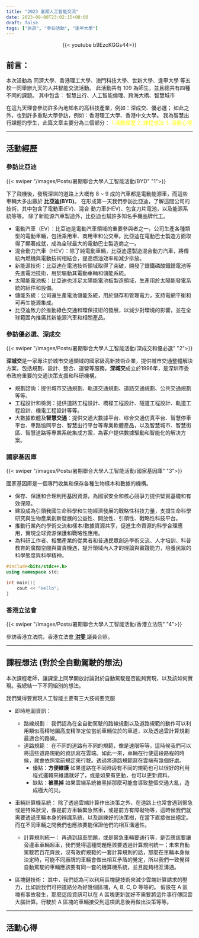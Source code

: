 ```yaml
---
title: "2023 暑期人工智能交流"
date: 2023-08-08T23:02:15+08:00
draft: false
tags: ["旅遊", "參訪活動", "逢甲大學"]
---
```


<center> 

{{< youtube b9EzcKGGs44>}}

</center>


## 前言：

本次活動為 同濟大學、香港理工大學、澳門科技大學、世新大學、逢甲大學 等五校一同舉辦九天的人共智能交流活動。
此活動共有 109 為師生，並且總共有四種不同的課題。
其中包含： <span class="light">智慧出行、人工智能倫理、跨海大橋、智慧城市</span>



在這九天理會參訪許多內地知名的高科技產業，例如：深成交、優必選；
如此之外，也到許多重點大學參訪，例如：香港理工大學、香港中文大學。
我為智慧出行課題的學生，此篇文章主要分為三個部分：
<font color="yellow">1.活動經歷 2. 課程想法 3. 活動心得</font>

---

## 活動經歷

### <span class="info">參訪比亞迪</span>

{{< swiper "/images/Posts/暑期聯合大學人工智能活動/BYD" "1">}}

下了飛機後，發現深圳的道路上大概有 8 ~ 9 成的汽車都是電動能源車，而這些車輛大多出廠於 **比亞迪(BYD)**。
在形成第一天我們參訪比亞迪，了解這間公司的技術，其中包含了電動車(EV)、混合  動力車(HEV)、包含刀片電池，以及能源系統等等。
除了新能源汽車製造外，比亞迪也幫許多知名手機品牌代工。

- 電動汽車（EV）：比亞迪是電動汽車領域的重要參與者之一。公司生產各種類型的電動車輛，包括乘用車、商用車和公交車。比亞迪在電動巴士製造方面取得了顯著成就，成為全球最大的電動巴士製造商之一。
- 混合動力汽車（HEV）：除了純電動車輛，比亞迪還製造混合動力汽車，將傳統內燃機與電動技術相結合，提高燃油效率和減少排放。
- 新能源技術：比亞迪在電池技術領域取得了突破，開發了鋰鐵磷酸鐵鋰電池等先進電池技術，用於驅動其電動車輛和儲能系統。
- 太陽能電池板：比亞迪也涉足太陽能電池板製造領域，生產用於太陽能發電系統的組件和設備。
- 儲能系統：公司還生產電池儲能系統，用於儲存和管理電力，支持電網平衡和可再生能源集成。
- 比亞迪致力於推動綠色交通和環保技術的發展，以減少對環境的影響，並在全球範圍內推廣其新能源汽車和相關產品。

### <span class="info">參訪優必選、深成交</span>

{{< swiper "/images/Posts/暑期聯合大學人工智能活動/深成交和優必選" "2">}}

**深城交**是一家專注於城市交通領域的國家級高新技術企業，提供城市交通整體解決方案，包括規劃、設計、整合、運營等服務。**深城交**成立於1996年，是深圳市委市政府重要的交通決策支援和科研機構。

- 規劃諮詢：提供城市交通規劃、軌道交通規劃、道路交通規劃、公共交通規劃等等。
- 工程設計和檢測：提供道路工程設計、橋樑工程設計、隧道工程設計、軌道工程設計、機電工程設計等等。
- 大數據軟體及**智慧交通**：提供交通大數據平台、综合交通仿真平台、智慧停車平台、車路協同平台、智慧出行平台等專業軟體產品，以及智慧城市、智慧街區、智慧道路等專業系统集成方案，為客户提供數據驅動和智能化的解决方案。

### <span class="info">國家基因庫</span>

{{< swiper "/images/Posts/暑期聯合大學人工智能活動/國家基因庫" "3">}}

國家基因庫是一個專門收集和保存各種生物樣本和數據的機構。

- 保存、保護和合理利用基因資源，為國家安全和核心競爭力提供堅實基礎和有效保障。
- 建設成為引領我國生命科學和生物經濟發展的戰略性科技力量，支撐生命科學研究與生物產業創新發展的公益性、開放性、引領性、戰略性科技平台。
- 推動行業內的學術交流和樣本/數據資源共享，促進生命資源的科學合理應用，實現全球資源保護和戰略性應用。
- 為科研工作者、相關產業的從業者和普通民眾創造學術交流、人才培訓、科普教育的廣闊空間與寶貴機遇，提升領域內人才的理論與實踐能力，培養民眾的科學態度與科學精神。

```cpp
#include<bits/stdc++.h>
using namespace std;

int main(){
    cout << "Hello";
}

```



### <span class="info">香港立法會</span>

{{< swiper "/images/Posts/暑期聯合大學人工智能活動/香港立法院" "4">}}

參訪香港立法院，香港立法會<font style="text-decoration: underline;"> **洪雯** </font>議員合照。

---

## 課程想法 (對於全自動駕駛的想法)

本次課程老師，讓課堂上同學開放討論對於自動駕駛是否能夠實現，以及該如何實現。我總結一下不同組別的想法。

我們覺得要實現人工智能主要有三大技術要克服

- 即時地圖資訊：
    - 路線規劃：
        我們認為在全自動駕駛的路線規劃以及道路規範的動作可以利用類似高精地圖高度精準定位當前車輛位於的車道，以及透過雲計算規劃最適合的路線。
    - 道路規範：
        在不同的道路有不同的規範，像是速限等等，這時候我們可以將這些道路規範的資訊寫在雲端。如此一來，車輛在行使這段路程的時候，就會依照當前規定來行駛。透過將道路規範寫在雲端有幾個好處。
        - 優點：**方便維護**
            如果道路在不同時段有不同的規範也可以很好的利用程式邏輯來維護就好了，或是如果有更動，也可以更新資料。
        - 缺點：**被黑掉**
            如果雲端系統被黑掉那麼可能會導致整個交通大亂，造成極大的災。
- 車輛計算機系統：
    除了透過雲端計算作出決策之外，在道路上也常會遇到緊急或是特殊狀況，像是前方車輛緊急煞車，或是前方有障礙物等，這時候我們就需要透過車輛本身的辨識系統，以及訓練好的決策樹，在當下直接做出絕定。而在不同車輛之間我們也應該要能保證他們的相互溝通性。
    - 計算規則統一：
        再遇到超車問題，或是緊急車輛要通行等，是否應該要讓旁邊車車輛超車，我們覺得這種問題應該要透過計算規則統一；未來自動駕駛若百花齊放，沒有政府規範的一套計算規則的話，那麼在車輛本身做決定時，可能不同廠牌的車輛會做出相互矛盾的覺定，所以我們一致覺得自動駕駛的車輛應該要有同一套的機算機系統，並且能夠相互溝通。


- 區塊鏈技術：
    其中，我們認為可以利用區塊鏈技術來減少雲端計算請求的壓力，比如說我們可把道路分為好幾個區塊，A, B, C, D 等等的。
    假設在 A 區塊有事故發生，那麼這段資訊可以在 A 區塊更新就好不需要將這件事行傳回雲大腦計算。行駛於 A 區塊的車輛接受到這項訊息後再做出決策等等。

---

## 活動心得
